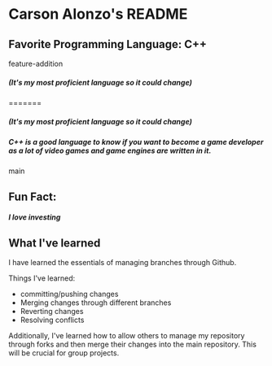# Carson Alonzo's README

## Favorite Programming Language: C++
feature-addition
##### (It's my most proficient language so it could change)
=======
##### (It's my most proficient language so it could change)
##### C++ is a good language to know if you want to become a game developer as a lot of video games and game engines are written in it.
main

## Fun Fact: 
##### I love investing


## What I've learned
I have learned the essentials of managing branches through Github.

Things I've learned: 
- committing/pushing changes
- Merging changes through different branches
- Reverting changes
- Resolving conflicts

Additionally, I've learned how to allow others to manage my repository through forks and then merge their changes into the main repository. This will be crucial for group projects.
